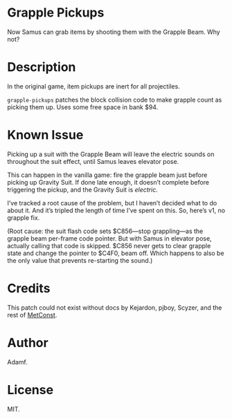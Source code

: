 # Grapple Pickups

Now Samus can grab items by shooting them with the Grapple Beam.
Why not?

# Description

In the original game, item pickups are inert for all projectiles.

`grapple-pickups` patches the block collision code to make grapple count as picking them
up.  Uses some free space in bank $94.

# Known Issue

Picking up a suit with the Grapple Beam will leave the electric sounds on
throughout the suit effect, until Samus leaves elevator pose.

This can happen in the vanilla game:
fire the grapple beam just before picking up Gravity Suit.
If done late enough, it doesn’t complete before triggering the pickup, and the Gravity Suit is _electric._

I’ve tracked a root cause of the problem, but I haven’t decided what to do about it.
And it’s tripled the length of time I’ve spent on this.
So, here’s v1, no grapple fix.

(Root cause: the suit flash code sets $C856—stop grappling—as the grapple beam per-frame code pointer.
But with Samus in elevator pose, actually calling that code is skipped.
$C856 never gets to clear grapple state and change the pointer to $C4F0, beam off.
Which happens to also be the only value that prevents re-starting the sound.)

# Credits

This patch could not exist without docs by Kejardon, pjboy, Scyzer,
and the rest of [MetConst](http://metroidconstruction.com).

# Author

Adamf.

# License

MIT.
